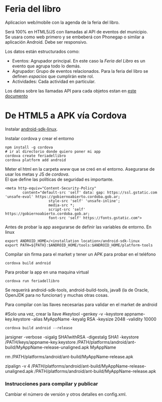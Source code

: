 # Feria del libro
Aplicacion web/mobile con la agenda de la feria del libro.  

Será 100% en HTML5/JS con llamadas al API de eventos del municipio.  
Se usara como web primero y se embeberá con Phonegap o similar a aplicación Android. Debe ser responsivo.

Los datos están estructurados como:
 - Eventos: Agrupador principal. En este caso la _Feria del Libro_ es un evento que agrupa todo lo demás. 
 - Agrupador: Grupo de eventos relacionados. Para la feria del libro se definen _espacios_ que cumplirán este rol.
 - Actividades: Cada actividad en particular. 

Los datos sobre las llamadas API para cada objetos estan en [este documento](https://docs.google.com/document/d/1VuhbKmbkRHFx0L2HRRUuWv1HWqfk2LyCPOHAlIgq05g)


# De HTML5 a APK vía Cordova

Instalar [android-sdk-linux](https://developer.android.com/studio/index.html).   

Instalar cordova y crear el entorno

```
npm install -g cordova
# ir al directorio donde quiero poner mi app
cordova create feriadellibro
cordova platform add android
```

Meter el html en la carpeta _www_ que se creó en el entorno. Asegurarse de usar los metas y JS de _cordova_.  
El que define las políticas de seguridad es importante.  
```
<meta http-equiv="Content-Security-Policy" 
        content="default-src 'self' data: gap: https://ssl.gstatic.com 'unsafe-eval' https://gobiernoabierto.cordoba.gob.ar; 
                    style-src 'self' 'unsafe-inline';
                    media-src *; 
                    script-src 'self' https://gobiernoabierto.cordoba.gob.ar;
                    font-src 'self' https://fonts.gstatic.com">
```

Antes de probar la app asegurarse de definir las variables de entorno.
En linux
```
export ANDROID_HOME=/<installation location>/android-sdk-linux
export PATH=${PATH}:$ANDROID_HOME/tools:$ANDROID_HOME/platform-tools
```

Compilar sin firma para el market y tener un APK para probar en el teléfono
```
cordova build android
```

Para probar la app en una maquina virtual

```
cordova run feriadellibro
```
Se requerirá android-sdk-tools, android-build-tools, java8 (la de Oracle, OpenJDK para no funcionar) y muchas otras cosas.  
 
Para compilar con las llaves necesarias para validar en el market de android

#Solo una vez, crear la llave
#keytool -genkey -v -keystore appname-key.keystore -alias MyAppName -keyalg RSA -keysize 2048 -validity 10000
```
cordova build android --release
```

jarsigner -verbose -sigalg SHA1withRSA -digestalg SHA1 -keystore /PATH/keys/appname-key.keystore /PATH/platforms/android/ant-build/MyAppName-release-unaligned.apk MyAppName 

rm /PATH/platforms/android/ant-build/MyAppName-release.apk

zipalign -v 4 /PATH/platforms/android/ant-build/MyAppName-release-unaligned.apk /PATH/platforms/android/ant-build/MyAppName-release.apk


### Instrucciones para compilar y publicar

Cambiar el número de versión y otros detalles en config.xml.  



